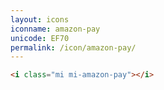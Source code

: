 ```yaml
---
layout: icons
iconname: amazon-pay
unicode: EF70
permalink: /icon/amazon-pay/
---
```


``` html
<i class="mi mi-amazon-pay"></i>
```
